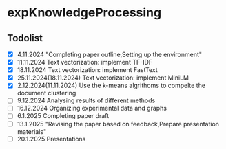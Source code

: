 # expKnowledgeProcessing


## Todolist

- [x] 4.11.2024	"Completing paper outline,Setting up the environment"
- [x] 11.11.2024	Text vectorization: implement TF-IDF
- [x] 18.11.2024	Text vectorization: implement FastText
- [x] 25.11.2024(18.11.2024)	Text vectorization: implement MiniLM
- [x] 2.12.2024(11.11.2024)	Use the k-means algrithoms to compelte the document clustering
- [ ] 9.12.2024	Analysing results of different methods
- [ ] 16.12.2024	Organizing experimental data and graphs
- [ ] 6.1.2025	Completing paper draft
- [ ] 13.1.2025	"Revising the paper based on feedback,Prepare presentation materials"
- [ ] 20.1.2025	Presentations 